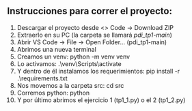 ## Instrucciones para correr el proyecto:
1) Descargar el proyecto desde <> Code -> Download ZIP
2) Extraerlo en su PC (la carpeta se llamará *pdi_tp1-main*)
3) Abrir VS Code -> File -> Open Folder... (pdi_tp1-main)
4) Abrimos una nueva terminal
5) Creamos un venv: python -m venv venv
6) Lo activamos: .\venv\Scripts\activate
8) Y dentro de él instalamos los requerimientos: pip install -r .\requirements.txt
9) Nos movemos a la carpeta src: cd src
10) Corremos python: python
11) Y por último abrimos el ejercicio 1 (tp1_1.py) o el 2 (tp1_2.py)
